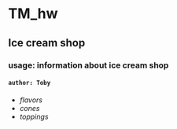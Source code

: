 # TM_hw
## **Ice cream shop**
### usage: information about ice cream shop
#### `author: Toby`

- $flavors$
- $cones$
- $toppings$
